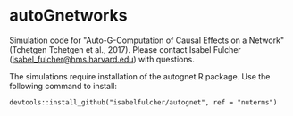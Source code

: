 # autoGnetworks
Simulation code for "Auto-G-Computation of Causal Effects on a Network" (Tchetgen Tchetgen et al., 2017). Please contact Isabel Fulcher (isabel_fulcher@hms.harvard.edu) with questions. 

The simulations require installation of the autognet R package. Use the following command to install: 

```
devtools::install_github("isabelfulcher/autognet", ref = "nuterms")
```
